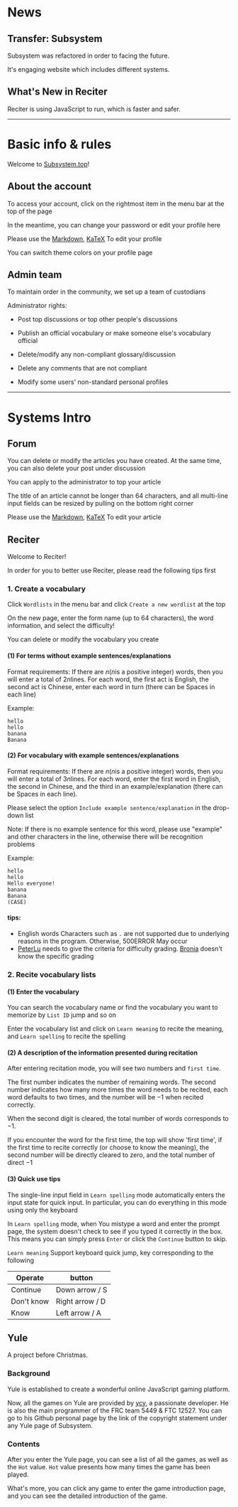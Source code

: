 # News
## Transfer: Subsystem

Subsystem was refactored in order to facing the future.

It's engaging website which includes different systems.

## What's New in Reciter
Reciter is using JavaScript to run, which is faster and safer.

--------
# Basic info & rules
Welcome to [Subsystem.top](https://subsystem.top)!
## About the account
To access your account, click on the rightmost item in the menu bar at the top of the page

In the meantime, you can change your password or edit your profile here

Please use the [Markdown](https://help.luogu.com.cn/rules/academic/handbook/markdown), 
[KaTeX](https://katex.org/docs/supported.html) To edit your profile

You can switch theme colors on your profile page

## Admin team
To maintain order in the community, we set up a team of custodians

Administrator rights:

- Post top discussions or top other people's discussions

- Publish an official vocabulary or make someone else's vocabulary official

- Delete/modify any non-compliant glossary/discussion

- Delete any comments that are not compliant

- Modify some users' non-standard personal profiles

-----
# Systems Intro

## Forum
You can delete or modify the articles you have created. At the same time, you can also delete your post under discussion

You can apply to the administrator to top your article

The title of an article cannot be longer than 64 characters, and all multi-line input fields can be resized by pulling on the bottom right corner

Please use the 
[Markdown](https://help.luogu.com.cn/rules/academic/handbook/markdown), 
[KaTeX](https://katex.org/docs/supported.html) To edit your article

## Reciter
Welcome to Reciter!

In order for you to better use Reciter, please read the following tips first

### 1. Create a vocabulary

Click `Wordlists` in the menu bar and click `Create a new wordlist` at the top

On the new page, enter the form name (up to $64$ characters), the word information, and select the difficulty!

You can delete or modify the vocabulary you create

#### (1) For terms without example sentences/explanations
Format requirements: If there are $n$($n$is a positive integer) words, then you will enter a total of $2n$lines. For each word, the first act is English, the second act is Chinese, enter each word in turn (there can be Spaces in each line)

Example:
```
hello
hello
banana
Banana
```

#### (2) For vocabulary with example sentences/explanations

Format requirements: If there are $n$($n$is a positive integer) words, then you will enter a total of $3n$lines. For each word, enter the first word in English, the second in Chinese, and the third in an example/explanation (there can be Spaces in each line).

Please select the option `Include example sentence/explanation` in the drop-down list

Note: If there is no example sentence for this word, please use "example" and other characters in the line, otherwise there will be recognition problems

Example:

```
hello
hello
Hello everyone!
banana
Banana
(CASE)
```

#### tips:
- English words Characters such as `.` are not supported due to underlying reasons in the program. Otherwise, 500ERROR May occur
- [PeterLu](https://subsystem.top/profile?username=PeterLu) needs to give the criteria for difficulty grading. [Bronia](https://subsystem.top/profile?username=Bronia) doesn't know the specific grading

### 2. Recite vocabulary lists
#### (1) Enter the vocabulary
You can search the vocabulary name or find the vocabulary you want to memorize by `List ID` jump and so on

Enter the vocabulary list and click on `Learn meaning` to recite the meaning, and `Learn spelling` to recite the spelling

#### (2) A description of the information presented during recitation

After entering recitation mode, you will see two numbers and `first time`.

The first number indicates the number of remaining words. The second number indicates how many more times the word needs to be recited, each word defaults to two times, and the number will be $-1$ when recited correctly.

When the second digit is cleared, the total number of words corresponds to $-1$.

If you encounter the word for the first time, the top will show 'first time', if the first time to recite correctly (or choose to know the meaning), the second number will be directly cleared to zero, and the total number of direct $-1$

#### (3) Quick use tips

The single-line input field in `Learn spelling` mode automatically enters the input state for quick input. In particular, you can do everything in this mode using only the keyboard

In `Learn spelling` mode, when You mistype a word and enter the prompt page, the system doesn't check to see if you typed it correctly in the box. This means you can simply press `Enter` or click the `Continue` button to skip.

`Learn meaning` Support keyboard quick jump, key corresponding to the following

Operate | button
-|-
Continue|Down arrow / S
Don't know|Right arrow / D
Know|Left arrow / A

## Yule
A project before Christmas.
### Background
Yule is established to create a wonderful online JavaScript gaming platform.

Now, all the games on Yule are provided by [ycy](https://subsystem.top/profile?username=ycy), a passionate developer. He is also the main programmer of the FRC team 5449 & FTC 12527. You can go to his Github personal page by the link of the copyright statement under any Yule page of Subsystem.

### Contents
After you enter the Yule page, you can see a list of all the games, as well as the `Hot` value. `Hot` value presents how many times the game has been played.

What's more, you can click any game to enter the game introduction page, and you can see the detailed introduction of the game.